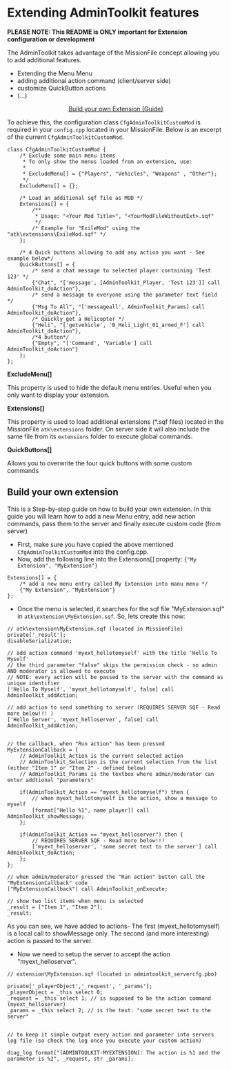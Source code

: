 # Extending AdminToolkit features

**PLEASE NOTE: This README is ONLY important for Extension configuration or development**

The AdminToolkit takes advantage of the MissionFile concept allowing you to add additional features.

- Extending the Menu Menu
- adding additional action command (client/server side)
- customize QuickButton actions
- (...)

<p align="center">
	<a href="#build-your-own-extension">Build your own Extension (Guide)</a>
</p>

To achieve this, the configuration class `CfgAdminToolkitCustomMod` is required in your `config.cpp` located in your MissionFile.
Below is an excerpt of the current `CfgAdminToolkitCustomMod`.

```
class CfgAdminToolkitCustomMod {
	/* Exclude some main menu items
	 * To only show the menus loaded from an extension, use:
	 * 
	 * ExcludeMenu[] = {"Players", "Vehicles", "Weapons" , "Other"};
	 */
	ExcludeMenu[] = {};
	
	/* Load an additional sqf file as MOD */
	Extensions[] = {
		/**
		 * Usage: "<Your Mod Title>", "<YourModFileWithoutExt>.sqf"
		 */
		/* Example for "ExileMod" using the "atk\extensions\ExileMod.sqf" */
	};

	/* 4 Quick buttons allowing to add any action you want - See example below*/
	QuickButtons[] = {
		/* send a chat message to selected player containing 'Test 123' */
		{"Chat", "['message', [AdminToolkit_Player, 'Test 123']] call AdminToolkit_doAction"},
		/* send a message to everyone using the parameter text field */
		{"Msg To All", "['messageall', AdminToolkit_Params] call AdminToolkit_doAction"},
		/* Quickly get a Helicopter */
		{"Heli", "['getvehicle', 'B_Heli_Light_01_armed_F'] call AdminToolkit_doAction"},
		/*4 button*/
		{"Empty", "['Command', 'Variable'] call AdminToolkit_doAction"}
	};
};
```

**ExcludeMenu[]**

This property is used to hide the default menu entries.
Useful when you only want to display your extension.


**Extensions[]**

This property is used to load additional extensions (*.sqf files) located in the MissionFile `atk\extensions` folder.
On server side it will also include the same file from its `extensions` folder to execute global commands.

**QuickButtons[]**

Allows you to overwrite the four quick buttons with some custom commands

## Build your own extension

This is a Step-by-step guide on how to build your own extension.
In this guide you will learn how to add a new Menu entry, add new action commands, pass them to the server and finally execute custom code (from server)

- First, make sure you have copied the above mentioned `CfgAdminToolkitCustomMod` into the config.cpp.
- Now, add the following line into the Extensions[] property: `{"My Extension", "MyExtension"}`

```
Extensions[] = {
	/* add a new menu entry called My Extension into manu menu */
	{"My Extension", "MyExtension"}
};
```

- Once the menu is selected, it searches for the sqf file "MyExtension.sqf" in `atk\extension\MyExtension.sqf`. So, lets create this now:

```
// atk\extension\MyExtension.sqf (located in MissionFile)
private['_result'];
disableSerialization;

// add action command 'myext_hellotomyself' with the title 'Hello To Myself'
// the third parameter "false" skips the permission check - so admin AND moderator is allowed to execute
// NOTE: every action will be passed to the server with the command as unique identifier
['Hello To Myself', 'myext_hellotomyself', false] call AdminToolkit_addAction;

// add action to send something to server (REQUIRES SERVER SQF - Read more below!!! )
['Hello Server', 'myext_helloserver', false] call AdminToolkit_addAction;


// the callback, when "Run action" has been pressed
MyExtensionCallback = {
	// AdminToolkit_Action is the current selected action
	// AdminToolkit_Selection is the current selection from the list (either "Item 1" or "Item 2" - defined below)
	// AdminToolkit_Params is the textbox where admin/moderator can enter addtional "parameters"

	if(AdminToolkit_Action == "myext_hellotomyself") then {
		// when myext_hellotomyself is the action, show a message to myself
		[format["Hello %1", name player]] call AdminToolkit_showMessage;
	};

	if(AdminToolkit_Action == "myext_helloserver") then {
		// REQUIRES SERVER SQF - Read more below!!!
		['myext_helloserver', 'some secret text to the server'] call AdminToolkit_doAction;
	};
};

// when admin/moderator pressed the "Run action" button call the "MyExtensionCallback" code
["MyExtensionCallback"] call AdminToolkit_onExecute;

// show two list items when menu is selected
_result = ["Item 1", "Item 2"];
_result;
```

As you can see, we have added to actions- The first (myext_hellotomyself) is a local call to showMessage only.
The second (and more interesting) action is passed to the server.

- Now we need to setup the server to accept the action "myext_helloserver".

```
// extension\MyExtension.sqf (located in admintoolkit_servercfg.pbo)

private['_playerObject','_request', '_params'];
_playerObject = _this select 0;
_request = _this select 1; // is supposed to be the action command (myext_helloserver)
_params = _this select 2; // is the text: "some secret text to the server"


// to keep it simple output every action and parameter into servers log file (so check the log once you execute your custom action)

diag_log format["[ADMINTOOLKIT-MYEXTENSION]: The action is %1 and the parameter is %2", _request, str _params];
```

